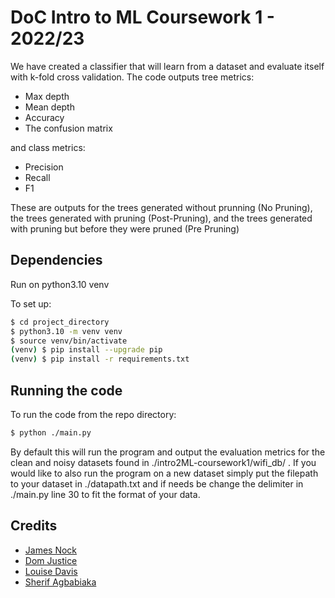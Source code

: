 # DoC Intro to ML Coursework 1 - 2022/23

We have created a classifier that will learn from a dataset and evaluate itself with k-fold cross validation.
The code outputs tree metrics:

- Max depth
- Mean depth
- Accuracy
- The confusion matrix

and class metrics:

- Precision
- Recall
- F1

These are outputs for the trees generated without prunning (No Pruning), the trees generated with pruning (Post-Pruning), and the trees generated with pruning but before they were pruned (Pre Pruning)

## Dependencies

Run on python3.10 venv

To set up:
``` bash
$ cd project_directory
$ python3.10 -m venv venv
$ source venv/bin/activate
(venv) $ pip install --upgrade pip
(venv) $ pip install -r requirements.txt
```

## Running the code

To run the code from the repo directory:

```bash
$ python ./main.py
```

By default this will run the program and output the evaluation metrics for the clean and noisy datasets found in ./intro2ML-coursework1/wifi_db/ . If you would like to also run the program on a new dataset simply put the filepath to your dataset in ./datapath.txt and if needs be change the delimiter in ./main.py line 30 to fit the format of your data.

## Credits

- [James Nock](https://github.com/Jpnock)
- [Dom Justice](https://github.com/DomJustice)
- [Louise Davis](https://github.com/ljd20)
- [Sherif Agbabiaka](https://github.com/sheriff4000)